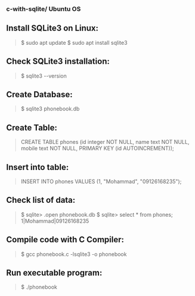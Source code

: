 ### c-with-sqlite/ Ubuntu OS
## Install SQLite3 on Linux:
> $ sudo apt update
> $ sudo apt install sqlite3
## Check SQLite3 installation:
> $ sqlite3 --version
## Create Database:
> $ sqlite3 phonebook.db
## Create Table:
> CREATE TABLE phones (id integer NOT NULL, name text NOT NULL, mobile text NOT NULL, PRIMARY KEY (id AUTOINCREMENT));
## Insert into table:
> INSERT INTO phones VALUES (1, "Mohammad", "09126168235");
## Check list of data:
> $ sqlite> .open phonebook.db
> $ sqlite> select * from phones;
> 1|Mohammad|09126168235
## Compile code with C Compiler:
> $ gcc phonebook.c -lsqlite3 -o phonebook
## Run executable program:
> $ ./phonebook


